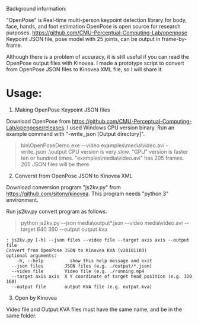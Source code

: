 Background information: 

 "OpenPose" is Real-time multi-person keypoint detection library for body, face, hands, and foot estimation
 OpenPose is open source for research purposes.
 https://github.com/CMU-Perceptual-Computing-Lab/openpose
 Keypoint JSON file, pose model with 25 joints, can be output in frame-by-frame. 

Although there is a problem of accuracy, it is still useful if you can read the OpenPose output files with Kinovea.
I made a prototype script to convert from OpenPose JSON files to Kinovea XML file, so I will share it.

# Usage:

1. Making OpenPose Keypoint JSON files

Download OpenPose from https://github.com/CMU-Perceptual-Computing-Lab/openpose/releases. I used Windows CPU version binary.
Run an example command with "-write_json [Output directory]".
> bin\OpenPoseDemo.exe --video examples\media\video.avi -write_json .\output
CPU version is very slow. "GPU" version is faster ten or hundred times.
"examples\media\video.avi" has 205 frames. 205 JSON files will be there.

2. Converst from OpenPose JSON to Kinovea XML

Download conversion program "js2kv.py" from https://github.com/sitony/kinovea.
This program needs "python 3" environment.

Run js2kv.py convert program as follows.
> python js2kv.py --json media\output\*.json --video media\video.avi --target 640 360 --output output.kva

    : js2kv.py [-h] --json files --video file --target axis axis --output file
    Convert from OpenPose JSON to Kinovea KVA (v20181103)
    optional arguments:
        -h, --help          show this help message and exit
      --json files        JSON files (e.g. ./output/*.json)
      --video file        Video file (e.g. ./running.mp4
      --target axis axis  X Y coordinate of target head position (e.g. 320 160)
      --output file       output KVA file (e.g. output.kva)

3. Open by Kinovea

Video file and Output.KVA files must have the same name, and be in the same folder.
 
 
 
